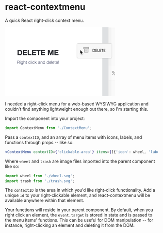 # react-contextmenu
A quick React right-click context menu.

![example right-click menu](react-contextmenu.png?raw=true "example right-click menu")


I needed a right-click menu for a web-based WYSIWYG application and couldn't find anything lightweight enough out there, so I'm starting this.

Import the component into your project:

```javascript
import ContextMenu from './ContextMenu';
```

Pass a ```contextID```, and an array of menu items with icons, labels, and functions through props -- like so:

```jsx
<ContextMenu contextID={'clickable-area'} items={[{'icon': wheel, 'label': 'Configure', 'function': this.configHandler}, {'icon': trash, 'label': 'Delete', 'function': this.deleteHandler}]} />
```

Where ```wheel``` and ```trash``` are image files imported into the parent component like so:

```javascript
import wheel from './wheel.svg';
import trash from './trash.svg';
```

The ```contextID``` is the area in which you'd like right-click functionality. Add a unique ```id``` to your right-clickable element, and react-contextmenu will be available anywhere within that element.

Your functions will reside in your parent component. By default, when you right click an element, the ```event.target``` is stored in state and is passed to the menu items' functions. This can be useful for DOM manipulation -- for instance, right-clicking an element and deleting it from the DOM.


